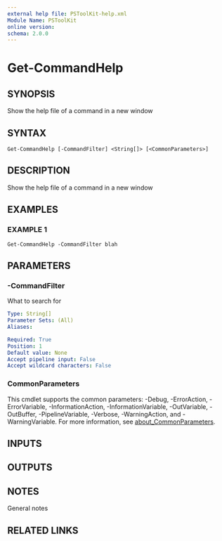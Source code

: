 ```yaml
---
external help file: PSToolKit-help.xml
Module Name: PSToolKit
online version:
schema: 2.0.0
---
```


# Get-CommandHelp

## SYNOPSIS
Show the help file of a command in  a new window

## SYNTAX

```
Get-CommandHelp [-CommandFilter] <String[]> [<CommonParameters>]
```

## DESCRIPTION
Show the help file of a command in  a new window

## EXAMPLES

### EXAMPLE 1
```
Get-CommandHelp -CommandFilter blah
```

## PARAMETERS

### -CommandFilter
What to search for

```yaml
Type: String[]
Parameter Sets: (All)
Aliases:

Required: True
Position: 1
Default value: None
Accept pipeline input: False
Accept wildcard characters: False
```

### CommonParameters
This cmdlet supports the common parameters: -Debug, -ErrorAction, -ErrorVariable, -InformationAction, -InformationVariable, -OutVariable, -OutBuffer, -PipelineVariable, -Verbose, -WarningAction, and -WarningVariable. For more information, see [about_CommonParameters](http://go.microsoft.com/fwlink/?LinkID=113216).

## INPUTS

## OUTPUTS

## NOTES
General notes

## RELATED LINKS
